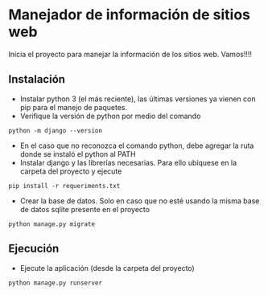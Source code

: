 # Manejador de información de sitios web

Inicia el proyecto para manejar la información de los sitios web. Vamos!!!!

## Instalación

* Instalar python 3 (el más reciente), las últimas versiones ya vienen con pip para el manejo de paquetes.
* Verifique la versión de python por medio del comando
```
python -m django --version
```
* En el caso que no reconozca el comando python, debe agregar la ruta donde se instaló el python al PATH
* Instalar django y las librerías necesarias. Para ello ubíquese en la carpeta del proyecto y ejecute
```
pip install -r requeriments.txt
```
* Crear la base de datos. Solo en caso que no esté usando la misma base de datos sqlite presente en el proyecto
```
python manage.py migrate
```

## Ejecución

* Ejecute la aplicación (desde la carpeta del proyecto)
```
python manage.py runserver
```
